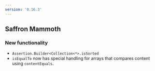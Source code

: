 ```yaml
---
version: '0.16.3'
---
```


## Saffron Mammoth

### New functionality

- `Assertion.Builder<Collection<*>.isSorted`
- `isEqualTo` now has special handling for arrays that compares content using `contentEquals`.
